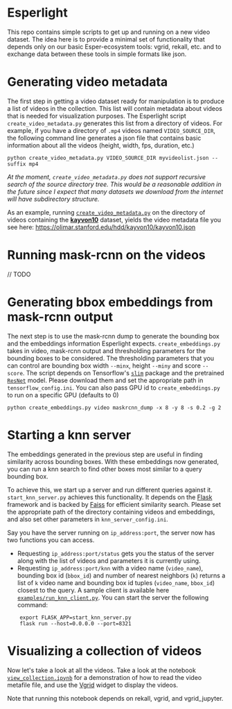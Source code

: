 # Esperlight

This repo contains simple scripts to get up and running on a new video dataset.  The idea here is to provide a minimal set of functionality that depends only on our basic Esper-ecosystem tools: vgrid, rekall, etc. and to exchange data between these tools in simple formats like json.


# Generating video metadata

The first step in getting a video dataset ready for manipulation is to produce a list of videos in the collection.  This list will contain metadata about videos that is needed for visualization purposes.  The Esperlight script `create_video_metadata.py` generates this list from a directory of videos.  For example, if you have a directory of `.mp4` videos named `VIDEO_SOURCE_DIR`, the following command line generates a json file that contains basic information about all the videos (height, width, fps, duration, etc.)

    python create_video_metadata.py VIDEO_SOURCE_DIR myvideolist.json --suffix mp4

_At the moment, `create_video_metadata.py` does not support recursive search of the source directory tree.  This would be a reasonable addition in the future since I expect that many datasets we download from the internet will have subdirectory structure._

As an example, running [`create_video_metadata.py`](view_collection.ipynb) on the directory of videos containing the [__kayvon10__](https://olimar.stanford.edu/hdd/kayvon10/) dataset, yields the video metadata file you see here: <https://olimar.stanford.edu/hdd/kayvon10/kayvon10.json>


# Running mask-rcnn on the videos

// TODO


# Generating bbox embeddings from mask-rcnn output

The next step is to use the mask-rcnn dump to generate the bounding box and the embeddings information Esperlight expects. `create_embeddings.py` takes in video, mask-rcnn output and thresholding parameters for the bounding boxes to be considered. The thresholding parameters that you can control are bounding box width `--minx`, height `--miny` and score `--score`. The script depends on Tensorflow's [`slim`](https://github.com/tensorflow/models/tree/master/research/slim) package and the pretrained [`ResNet`](http://download.tensorflow.org/models/resnet_v2_101_2017_04_14.tar.gz) model. Please download them and set the appropriate path in `tensorflow_config.ini`. You can also pass GPU id to `create_embeddings.py` to run on a specific GPU (defaults to 0)

    python create_embeddings.py video maskrcnn_dump -x 8 -y 8 -s 0.2 -g 2


# Starting a knn server

The embeddings generated in the previous step are useful in finding similarity across bounding boxes. With these embeddings now generated, you can run a knn search to find other boxes most similar to a query bounding box. 

To achieve this, we start up a server and run different queries against it. `start_knn_server.py` achieves this functionality. It depends on the [Flask](http://flask.pocoo.org/) framework and is backed by [Faiss](https://github.com/facebookresearch/faiss) for efficient similarity search. Please set the appropriate path of the directory containing videos and embeddings, and also set other parameters in `knn_server_config.ini`. 

Say you have the server running on `ip_address:port`, the server now has two functions you can access. 

* Requesting `ip_address:port/status` gets you the status of the server along with the list of videos and parameters it is currently using. 
* Requesting `ip_address:port/knn` with a video name (`video_name`), bounding box id (`bbox_id`) and number of nearest neighbors (`k`) returns a list of `k` video name and bounding box id tuples (`video_name`, `bbox_id`) closest to the query. A sample client is available here [`examples/run_knn_client.py`](https://github.com/scanner-research/esperlight/blob/master/run_knn_client.py). You can start the server the following command:

```
    export FLASK_APP=start_knn_server.py 
    flask run --host=0.0.0.0 --port=8321
```

# Visualizing a collection of videos

Now let's take a look at all the videos. Take a look at the notebook [`view_collection.ipynb`](view_collection.ipynb) for a demonstration of how to read the video metafile file, and use the [Vgrid](https://github.com/scanner-research/vgrid) widget to display the videos.  

Note that running this notebook depends on rekall, vgrid, and vgrid_jupyter.
